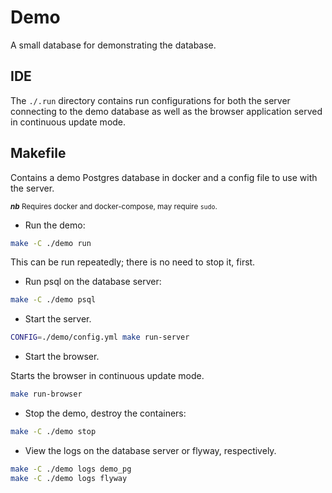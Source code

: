 # Demo

A small database for demonstrating the database.

## IDE

The `./.run` directory contains run configurations for both the server connecting to the demo database as well as
the browser application served in continuous update mode.

## Makefile

Contains a demo Postgres database in docker and a config file to use with the server.

<small>***nb*** Requires docker and docker-compose, may require `sudo`.</small>

* Run the demo:

```bash
make -C ./demo run
```

This can be run repeatedly; there is no need to stop it, first.

* Run psql on the database server:

```bash
make -C ./demo psql
```

* Start the server.

```bash
CONFIG=./demo/config.yml make run-server
```

* Start the browser.

Starts the browser in continuous update mode.

```bash
make run-browser
```

* Stop the demo, destroy the containers:

```bash
make -C ./demo stop
```

* View the logs on the database server or flyway, respectively.

```bash
make -C ./demo logs demo_pg
make -C ./demo logs flyway
```